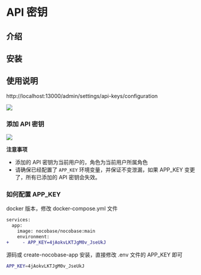 # API 密钥

## 介绍

## 安装

## 使用说明

http://localhost:13000/admin/settings/api-keys/configuration

![](https://nocobase-docs.oss-cn-beijing.aliyuncs.com/d64ccbdc8a512a0224e9f81dfe14a0a8.png)

### 添加 API 密钥

![](https://nocobase-docs.oss-cn-beijing.aliyuncs.com/46141872fc0ad9a96fa5b14e97fcba12.png)

**注意事项**

- 添加的 API 密钥为当前用户的，角色为当前用户所属角色
- 请确保已经配置了 `APP_KEY` 环境变量，并保证不变泄漏，如果 APP_KEY 变更了，所有已添加的 API 密钥会失效。

### 如何配置 APP_KEY

docker 版本，修改 docker-compose.yml 文件

```diff
services:
  app:
    image: nocobase/nocobase:main
    environment:
+     - APP_KEY=4jAokvLKTJgM0v_JseUkJ
```

源码或 create-nocobase-app 安装，直接修改 .env 文件的 APP_KEY 即可

```bash
APP_KEY=4jAokvLKTJgM0v_JseUkJ
```

